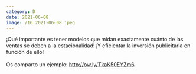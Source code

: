 ```yaml
--- 
category: D 
date: 2021-06-08 
image: /16_2021-06-08.jpeg 
--- 
```


¡Qué importante es tener modelos que midan exactamente cuánto de las ventas se deben a la estacionalidad! ¡Y eficientar la inversión publicitaria en función de ello!<br><br>Os comparto un ejemplo: http://ow.ly/TkaK50EYZm6